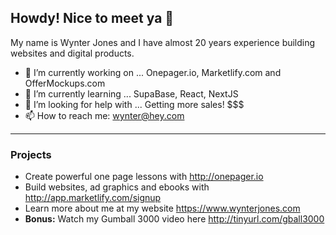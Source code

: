 ## Howdy! Nice to meet ya 👋

My name is Wynter Jones and I have almost 20 years experience building websites and digital products. 

- 🔭 I’m currently working on ... Onepager.io, Marketlify.com and OfferMockups.com
- 🌱 I’m currently learning ... SupaBase, React, NextJS
- 🤔 I’m looking for help with ... Getting more sales! $$$
- 📫 How to reach me: wynter@hey.com

-----

### Projects

- Create powerful one page lessons with http://onepager.io 
- Build websites, ad graphics and ebooks with http://app.marketlify.com/signup
- Learn more about me at my website https://www.wynterjones.com
- **Bonus:** Watch my Gumball 3000 video here  http://tinyurl.com/gball3000
